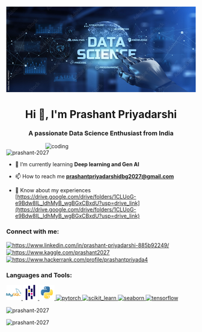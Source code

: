 ![logo](https://github.com/Prashant-2027/Prashant-2027/blob/main/1000_F_429998837_c5rmqMs41EJnpXqcFMQMjcLA42cDnaJF.jpg)
<h1 align="center">Hi 👋, I'm Prashant Priyadarshi</h1>
<h3 align="center">A passionate Data Science Enthusiast from India</h3>

<img align="right" alt="coding" width="400" src="https://camo.githubusercontent.com/19db51af5f90f1b152bc0b9078f5fe97053955be5074f03f17019c70345bdcdb/68747470733a2f2f6d69726f2e6d656469756d2e636f6d2f6d61782f313336302f302a37513379765349765f7430696f4a2d5a2e676966">

<p align="left"> <img src="https://komarev.com/ghpvc/?username=prashant-2027&label=Profile%20views&color=0e75b6&style=flat" alt="prashant-2027" /> </p>

- 🌱 I’m currently learning **Deep learning and Gen AI**

- 📫 How to reach me **prashantpriyadarshidbg2027@gmail.com**

- 📄 Know about my experiences [https://drive.google.com/drive/folders/1CLUoG-e9Bdw8IL_IdhMyB_wgBGxCBxdU?usp=drive_link](https://drive.google.com/drive/folders/1CLUoG-e9Bdw8IL_IdhMyB_wgBGxCBxdU?usp=drive_link)

<h3 align="left">Connect with me:</h3>
<p align="left">
<a href="https://www.linkedin.com/in/prashant-priyadarshi-2027-linked/" target="blank"><img align="center" src="https://raw.githubusercontent.com/rahuldkjain/github-profile-readme-generator/master/src/images/icons/Social/linked-in-alt.svg" alt="https://www.linkedin.com/in/prashant-priyadarshi-885b92249/" height="30" width="40" /></a>
<a href="https://kaggle.com/https://www.kaggle.com/prashant2027" target="blank"><img align="center" src="https://raw.githubusercontent.com/rahuldkjain/github-profile-readme-generator/master/src/images/icons/Social/kaggle.svg" alt="https://www.kaggle.com/prashant2027" height="30" width="40" /></a>
<a href="https://www.hackerrank.com/https://www.hackerrank.com/profile/prashantpriyada4" target="blank"><img align="center" src="https://raw.githubusercontent.com/rahuldkjain/github-profile-readme-generator/master/src/images/icons/Social/hackerrank.svg" alt="https://www.hackerrank.com/profile/prashantpriyada4" height="30" width="40" /></a>
</p>

<h3 align="left">Languages and Tools:</h3>
<p align="left"> <a href="https://www.mysql.com/" target="_blank" rel="noreferrer"> <img src="https://raw.githubusercontent.com/devicons/devicon/master/icons/mysql/mysql-original-wordmark.svg" alt="mysql" width="40" height="40"/> </a> <a href="https://pandas.pydata.org/" target="_blank" rel="noreferrer"> <img src="https://raw.githubusercontent.com/devicons/devicon/2ae2a900d2f041da66e950e4d48052658d850630/icons/pandas/pandas-original.svg" alt="pandas" width="40" height="40"/> </a> <a href="https://www.python.org" target="_blank" rel="noreferrer"> <img src="https://raw.githubusercontent.com/devicons/devicon/master/icons/python/python-original.svg" alt="python" width="40" height="40"/> </a> <a href="https://pytorch.org/" target="_blank" rel="noreferrer"> <img src="https://www.vectorlogo.zone/logos/pytorch/pytorch-icon.svg" alt="pytorch" width="40" height="40"/> </a> <a href="https://scikit-learn.org/" target="_blank" rel="noreferrer"> <img src="https://upload.wikimedia.org/wikipedia/commons/0/05/Scikit_learn_logo_small.svg" alt="scikit_learn" width="40" height="40"/> </a> <a href="https://seaborn.pydata.org/" target="_blank" rel="noreferrer"> <img src="https://seaborn.pydata.org/_images/logo-mark-lightbg.svg" alt="seaborn" width="40" height="40"/> </a> <a href="https://www.tensorflow.org" target="_blank" rel="noreferrer"> <img src="https://www.vectorlogo.zone/logos/tensorflow/tensorflow-icon.svg" alt="tensorflow" width="40" height="40"/> </a> </p>

<p><img align="center" src="https://github-readme-stats.vercel.app/api/top-langs?username=prashant-2027&show_icons=true&locale=en&layout=compact" alt="prashant-2027" /></p>

<p><img align="center" src="https://github-readme-streak-stats.herokuapp.com/?user=prashant-2027&" alt="prashant-2027" /></p>
